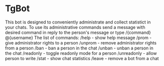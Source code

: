 # TgBot
This bot is designed to conveniently administrate and collect statistict in your chats.
To use its administrative commands send a message with desired command in reply to the person's message or type /{command} @{username}
The list of commands:
/help - show help message
/prom - give administrator rights to a person
/unprom - remove administrator rights from a person
/ban - ban a person in the chat
/unban - unban a person in the chat
/readonly - toggle readonly mode for a person
/unreadonly - allow person to write
/stat - show chat statistics
/leave - remove a bot from a chat
